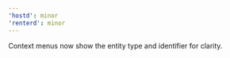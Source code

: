 ```yaml
---
'hostd': minor
'renterd': minor
---
```


Context menus now show the entity type and identifier for clarity.

